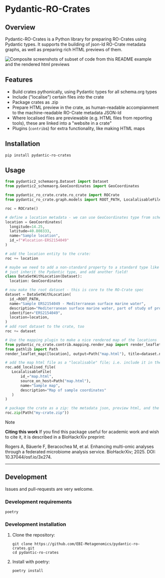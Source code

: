 # Pydantic-RO-Crates

## Overview

Pydantic-RO-Crates is a Python library for preparing RO-Crates using Pydantic types.
It supports the building of json-ld RO-Crate metadata graphs, as well as preparing rich HTML previews of them.

![Composite screenshots of subset of code from this README example and the rendered html previews](media/pydantic-ro-crate.png "Composite diagram and screenshot")

## Features
- Build crates pythonically, using Pydantic types for all schema.org types
- Include ("localise") certain files _into_ the crate
- Package crates as .zip
- Prepare HTML preview in the crate, as human-readable accompianment to the machine-readable RO-Crate metadata JSON-ld
- Where localised files are previewable (e.g. HTML files from reporting tools), these are linked into a "website in a crate"
- Plugins (`contrib`s) for extra functionality, like making HTML maps

## Installation
```shell
pip install pydantic-ro-crates
```

## Usage

```python
from pydantic2_schemaorg.Dataset import Dataset
from pydantic2_schemaorg.GeoCoordinates import GeoCoordinates

from pydantic_ro_crate.crate.ro_crate import ROCrate
from pydantic_ro_crate.graph.models import ROOT_PATH, LocalalisableFile

roc = ROCrate()

# define a location metadata - we can use GeoCoordinates type from schema.org
location = GeoCoordinates(
  longitude=14.25,
  latitude=40.808333,
  name="Sample location",
  id_=f"#location-ERS2154049"
)

# add the location entity to the crate:
roc += location

# maybe we need to add a non-standard property to a standard type like the root Dataset
# just inherit the Pydantic type, and add another field!
class DataSetWithLocation(Dataset):
  location: GeoCoordinates

# now make the root dataset - this is core to the RO-Crate spec
dataset = DataSetWithLocation(
  id_=ROOT_PATH,
  name="Sample ERS2154049 - Mediterranean surface marine water",
  description="Mediterranean surface marine water, part of study of protist temporal diversity",
  identifier="ERS2154049",
  location=location,
)
# add root dataset to the crate, too
roc += dataset

# Use the mapping plugin to make a nice rendered map of the locations
from pydantic_ro_crate.contrib.mapping.render_map import render_leaflet_map
from pathlib import Path
render_leaflet_map([location], output=Path("map.html"), title=dataset.name)

# add the map html file as a "localisable" file; i.e. include it in the packaged crate AND the crate metadata graph
roc.add_localised_file(
   LocalalisableFile(
       id_="map.html",
       source_on_host=Path("map.html"),
       name="Sample map",
       description="Map of sample coordinates"
   )
)

# package the crate as a zip: the metadata json, preview html, and the included map html
roc.zip(Path("my-crate.zip"))
```

> [!NOTE]
> **Citing this work**
> If you find this package useful for academic work and wish to cite it, it is described in a BioHackrXiv preprint:
>
> Rogers A, Bäuerle F, Beracochea M, et al. Enhancing multi-omic analyses through a federated microbiome analysis service. BioHackrXiv; 2025. DOI: 10.37044/osf.io/3x274.

---

## Development

Issues and pull-requests are very welcome.

### Development requirements
`poetry`

### Development installation

1. Clone the repository:
    ```shell
    git clone https://github.com/EBI-Metagenomics/pydantic-ro-crates.git
    cd pydantic-ro-crates
    ```

2. Install with poetry:
    ```shell
    poetry install
    ```
